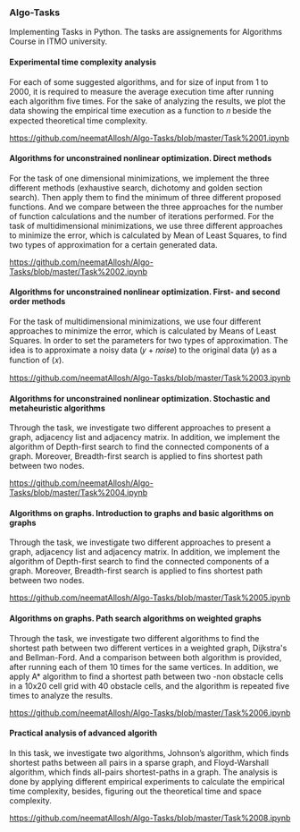 ### Algo-Tasks
Implementing Tasks in Python.
The tasks are assignements for Algorithms Course in ITMO university.

#### Experimental time complexity analysis
For each of some suggested algorithms, and for size of input from 1 to 2000, it is required
to measure the average execution time after running each algorithm five times. For the sake
of analyzing the results, we plot the data showing the empirical time execution as a function
to 𝑛 beside the expected theoretical time complexity.

https://github.com/neematAllosh/Algo-Tasks/blob/master/Task%2001.ipynb

#### Algorithms for unconstrained nonlinear optimization. Direct methods
For the task of one dimensional minimizations, we implement the three different methods (exhaustive search, dichotomy and golden section search). Then apply them to find the
minimum of three different proposed functions. And we compare between the three approaches for the number of function calculations and the number of iterations performed.
For the task of multidimensional minimizations, we use three different approaches to minimize the error, which is calculated by Mean of Least Squares, to find two types of
approximation for a certain generated data.

https://github.com/neematAllosh/Algo-Tasks/blob/master/Task%2002.ipynb

#### Algorithms for unconstrained nonlinear optimization. First- and second order methods
For the task of multidimensional minimizations, we use four different approaches to minimize the error, which is calculated by Means of Least Squares. In order to set the
parameters for two types of approximation. The idea is to approximate a noisy data (𝑦 + 𝑛𝑜𝑖𝑠𝑒) to the original data (𝑦) as a function of (𝑥).

https://github.com/neematAllosh/Algo-Tasks/blob/master/Task%2003.ipynb

#### Algorithms for unconstrained nonlinear optimization. Stochastic and metaheuristic algorithms
Through the task, we investigate two different approaches to present a graph, adjacency
list and adjacency matrix. In addition, we implement the algorithm of Depth-first search to
find the connected components of a graph. Moreover, Breadth-first search is applied to fins
shortest path between two nodes.

https://github.com/neematAllosh/Algo-Tasks/blob/master/Task%2004.ipynb

#### Algorithms on graphs. Introduction to graphs and basic algorithms on graphs
Through the task, we investigate two different approaches to present a graph, adjacency
list and adjacency matrix. In addition, we implement the algorithm of Depth-first search to
find the connected components of a graph. Moreover, Breadth-first search is applied to fins
shortest path between two nodes.

https://github.com/neematAllosh/Algo-Tasks/blob/master/Task%2005.ipynb

#### Algorithms on graphs. Path search algorithms on weighted graphs
Through the task, we investigate two different algorithms to find the shortest path between
two different vertices in a weighted graph, Dijkstra's and Bellman-Ford. And a comparison
between both algorithm is provided, after running each of them 10 times for the same
vertices. In addition, we apply A* algorithm to find a shortest path between two -non
obstacle cells in a 10x20 cell grid with 40 obstacle cells, and the algorithm is repeated five
times to analyze the results.

https://github.com/neematAllosh/Algo-Tasks/blob/master/Task%2006.ipynb

#### Practical analysis of advanced algorith
In this task, we investigate two algorithms, Johnson’s algorithm, which finds shortest paths
between all pairs in a sparse graph, and Floyd-Warshall algorithm, which finds all-pairs
shortest-paths in a graph. The analysis is done by applying different empirical experiments
to calculate the empirical time complexity, besides, figuring out the theoretical time and
space complexity.

https://github.com/neematAllosh/Algo-Tasks/blob/master/Task%2008.ipynb
